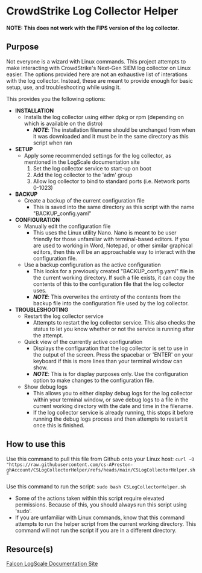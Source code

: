 # CrowdStrike Log Collector Helper
**NOTE: This does not work with the FIPS version of the log collector.**
## Purpose
Not everyone is a wizard with Linux commands. This project attempts to make interacting with CrowdStrike's Next-Gen SIEM log collector on Linux easier. The options provided here are not an exhaustive list of interations with the log collector. Instead, these are meant to provide enough for basic setup, use, and troubleshooting while using it.

This provides you the following options:
- **INSTALLATION**
  - Installs the log collector using either dpkg or rpm (depending on which is available on the distro)
    - ***NOTE***: The installation filename should be unchanged from when it was downloaded and it must be in the same directory as this script when ran
- **SETUP**
  - Apply some recommended settings for the log collector, as mentioned in the LogScale documentation site
    1. Set the log collector service to start-up on boot
    2. Add the log collector to the 'adm' group
    3. Allow log collector to bind to standard ports (i.e. Network ports 0-1023)
- **BACKUP**
  - Create a backup of the current configuration file
    - This is saved into the same directory as this script with the name "BACKUP_config.yaml"
- **CONFIGURATION**
  - Manually edit the configuration file
    - This uses the Linux utility Nano. Nano is meant to be user friendly for those unfamiliar with terminal-based editors. If you are used to working in Word, Notepad, or other similar graphical editors, then this will be an approachable way to interact with the configuration file.
  - Use a backup configuration as the active configuration
    - This looks for a previously created "BACKUP_config.yaml" file in the current working directory. If such a file exists, it can copy the contents of this to the configuration file that the log collector uses.
    - ***NOTE***: This overwrites the entirety of the contents from the backup file into the configuration file used by the log collector.
- **TROUBLESHOOTING**
  - Restart the log collector service
    - Attempts to restart the log collector service. This also checks the status to let you know whether or not the service is running after the attempt.
  - Quick view of the currently active configuration
    - Displays the configuration that the log collector is set to use in the output of the screen. Press the spacebar or 'ENTER' on your keyboard if this is more lines than your terminal window can show.
    - ***NOTE***: This is for display purposes only. Use the configuration option to make changes to the configuration file.
  - Show debug logs
    - This allows you to either display debug logs for the log collector within your terminal window, or save debug logs to a file in the current working directory with the date and time in the filename.
    - If the log collector service is already running, this stops it before running the debug logs process and then attempts to restart it once this is finished.

## How to use this
Use this command to pull this file from Github onto your Linux host:
`curl -O "https://raw.githubusercontent.com/cs-APreston-ghAccount/CSLogCollectorHelper/refs/heads/main/CSLogCollectorHelper.sh"`

Use this command to run the script:
`sudo bash CSLogCollectorHelper.sh`
- Some of the actions taken within this script require elevated permissions. Because of this, you should always run this script using 'sudo'.
- If you are unfamiliar with Linux commands, know that this command attempts to run the helper script from the current working directory. This command will not run the script if you are in a different directory.

## Resource(s)
[Falcon LogScale Documentation Site](https://library.humio.com/)

